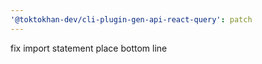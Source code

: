```yaml
---
'@toktokhan-dev/cli-plugin-gen-api-react-query': patch
---
```


fix import statement place bottom line
